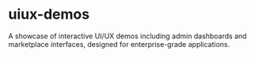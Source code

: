 # uiux-demos
A showcase of interactive UI/UX demos including admin dashboards and marketplace interfaces, designed for enterprise-grade applications.
